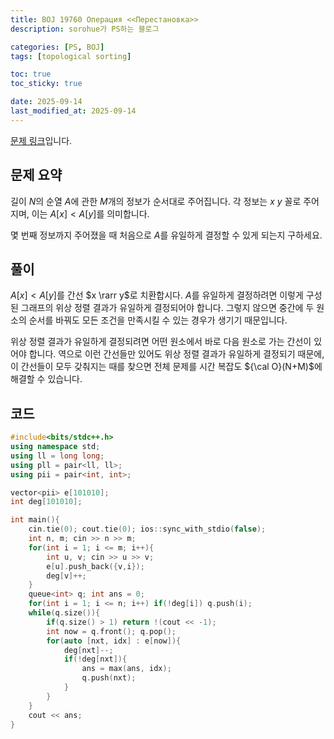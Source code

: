 ```yaml
---
title: BOJ 19760 Операция <<Перестановка>>
description: sorohue가 PS하는 블로그

categories: [PS, BOJ]
tags: [topological sorting]

toc: true
toc_sticky: true

date: 2025-09-14
last_modified_at: 2025-09-14
---
```


[문제 링크](https://boj.kr/19760)입니다.

## 문제 요약

길이 $N$의 순열 $A$에 관한 $M$개의 정보가 순서대로 주어집니다. 각 정보는 $x\ y$ 꼴로 주어지며, 이는 $A[x] < A[y]$를 의미합니다.

몇 번째 정보까지 주어졌을 때 처음으로 $A$를 유일하게 결정할 수 있게 되는지 구하세요.

## 풀이

$A[x] < A[y]$를 간선 $x \rarr y$로 치환합시다. $A$를 유일하게 결정하려면 이렇게 구성된 그래프의 위상 정렬 결과가 유일하게 결정되어야 합니다. 그렇지 않으면 중간에 두 원소의 순서를 바꿔도 모든 조건을 만족시킬 수 있는 경우가 생기기 때문입니다.

위상 정렬 결과가 유일하게 결정되려면 어떤 원소에서 바로 다음 원소로 가는 간선이 있어야 합니다. 역으로 이런 간선들만 있어도 위상 정렬 결과가 유일하게 결정되기 때문에, 이 간선들이 모두 갖춰지는 때를 찾으면 전체 문제를 시간 복잡도 ${\cal O}(N+M)$에 해결할 수 있습니다.

## 코드

```cpp
#include<bits/stdc++.h>
using namespace std;
using ll = long long;
using pll = pair<ll, ll>;
using pii = pair<int, int>;

vector<pii> e[101010];
int deg[101010];

int main(){
    cin.tie(0); cout.tie(0); ios::sync_with_stdio(false);
    int n, m; cin >> n >> m;
    for(int i = 1; i <= m; i++){
        int u, v; cin >> u >> v;
        e[u].push_back({v,i});
        deg[v]++;
    }
    queue<int> q; int ans = 0;
    for(int i = 1; i <= n; i++) if(!deg[i]) q.push(i);
    while(q.size()){
        if(q.size() > 1) return !(cout << -1);
        int now = q.front(); q.pop();
        for(auto [nxt, idx] : e[now]){
            deg[nxt]--;
            if(!deg[nxt]){
                ans = max(ans, idx);
                q.push(nxt);
            }
        }
    }
    cout << ans;
}
```
